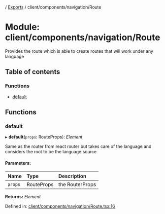 [](../README.md) / [Exports](../modules.md) / client/components/navigation/Route

# Module: client/components/navigation/Route

Provides the route which is able to create routes that will work
under any language

## Table of contents

### Functions

- [default](client_components_navigation_route.md#default)

## Functions

### default

▸ **default**(`props`: RouteProps): *Element*

Same as the router from react router but takes care of the language
and considers the root to be the language source

#### Parameters:

Name | Type | Description |
:------ | :------ | :------ |
`props` | RouteProps | the RouterProps    |

**Returns:** *Element*

Defined in: [client/components/navigation/Route.tsx:16](https://github.com/onzag/itemize/blob/28218320/client/components/navigation/Route.tsx#L16)
